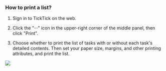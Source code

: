 ### How to print a list?

1. Sign in to TickTick on the web.

2. Click the "···" icon in the upper-right corner of the middle panel, then click "Print".

3. Choose whether to print the list of tasks with or without each task's detailed contents. Then set your paper size, margins, and other printing attributes, and print the list.

![](../../../images/ticktick-web-version/list/2.5.6.1.png)

